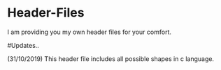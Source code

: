 # Header-Files
I am providing you my own header files for your comfort.

#Updates..

(31/10/2019)
This header file includes all possible shapes in c language.
